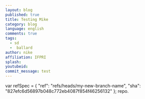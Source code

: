```yaml
---
layout: blog
published: true
title: Testing Mike
category: blog
language: english
comments: true
tags: 
  - sd
  -  ballard
author: nike
affiliation: IFPRI
splash: 
youtubeid: 
commit_message: test
---
```

var refSpec = {
  "ref": "refs/heads/my-new-branch-name",
  "sha": "827efc6d56897b048c772eb4087f854f46256132"
};
repo.
